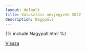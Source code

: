 ```yaml
---
layout: default
title: Választási névjegyzék 2022
description: Nagypall
---
```


{% include Nagypall.html %}

[Vissza](./)